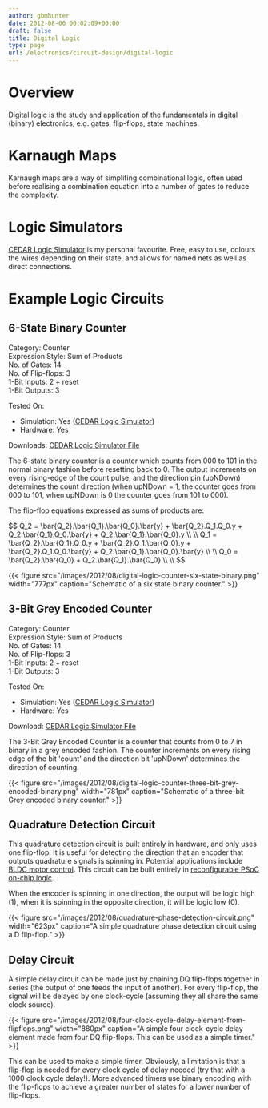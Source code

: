 ```yaml
---
author: gbmhunter
date: 2012-08-06 00:02:09+00:00
draft: false
title: Digital Logic
type: page
url: /electronics/circuit-design/digital-logic
---
```


# Overview

Digital logic is the study and application of the fundamentals in digital (binary) electronics, e.g. gates, flip-flops, state machines.

# Karnaugh Maps

Karnaugh maps are a way of simplifing combinational logic, often used before realising a combination equation into a number of gates to reduce the complexity.

# Logic Simulators

[CEDAR Logic Simulator](http://sourceforge.net/projects/cedarlogic/) is my personal favourite. Free, easy to use, colours the wires depending on their state, and allows for named nets as well as direct connections.

# Example Logic Circuits

## 6-State Binary Counter

Category: Counter  
Expression Style: Sum of Products  
No. of Gates: 14  
No. of Flip-flops:  3  
1-Bit Inputs: 2 + reset  
1-Bit Outputs: 3  

Tested On:
* Simulation: Yes ([CEDAR Logic Simulator](http://sourceforge.net/projects/cedarlogic/))
* Hardware: Yes

Downloads: [CEDAR Logic Simulator File](https://docs.google.com/open?id=0B9GgsT_bUc27SW5sTGZDSlhWQkU)

The 6-state binary counter is a counter which counts from 000 to 101 in the normal binary fashion before resetting back to 0. The output increments on every rising-edge of the count pulse, and the direction pin (upNDown) determines the count direction (when upNDown = 1, the counter goes from 000 to 101, when upNDown is 0 the counter goes from 101 to 000).

The flip-flop equations expressed as sums of products are:

<div>$$  
Q_2 = \bar{Q_2}.\bar{Q_1}.\bar{Q_0}.\bar{y} + \bar{Q_2}.Q_1.Q_0.y + Q_2.\bar{Q_1}.Q_0.\bar{y} + Q_2.\bar{Q_1}.\bar{Q_0}.y \\ \\  
 Q_1 = \bar{Q_2}.\bar{Q_1}.Q_0.y + \bar{Q_2}.Q_1.\bar{Q_0}.y + \bar{Q_2}.Q_1.Q_0.\bar{y} + Q_2.\bar{Q_1}.\bar{Q_0}.\bar{y} \\ \\  
 Q_0 = \bar{Q_2}.\bar{Q_0} + Q_2.\bar{Q_1}.\bar{Q_0} \\ \\  
$$</div>

{{< figure src="/images/2012/08/digital-logic-counter-six-state-binary.png" width="777px" caption="Schematic of a six state binary counter."  >}}

## 3-Bit Grey Encoded Counter

Category: Counter  
 Expression Style: Sum of Products  
 No. of Gates: 14  
 No. of Flip-flops: 3  
 1-Bit Inputs: 2 + reset  
 1-Bit Outputs: 3  

 Tested On:
* Simulation: Yes ([CEDAR Logic Simulator](http://sourceforge.net/projects/cedarlogic/))
* Hardware: Yes

Download: [CEDAR Logic Simulator File](https://docs.google.com/open?id=0B9GgsT_bUc27REVITzhmQk9DMk0)

The 3-Bit Grey Encoded Counter is a counter that counts from 0 to 7 in binary in a grey encoded fashion. The counter increments on every rising edge of the bit 'count' and the direction bit 'upNDown' determines the direction of counting.

{{< figure src="/images/2012/08/digital-logic-counter-three-bit-grey-encoded-binary.png" width="781px" caption="Schematic of a three-bit Grey encoded binary counter."  >}}

## Quadrature Detection Circuit

This quadrature detection circuit is built entirely in hardware, and only uses one flip-flop. It is useful for detecting the direction that an encoder that outputs quadrature signals is spinning in. Potential applications include [BLDC motor control](/electronics/circuit-design/bldc-motor-control). This circuit can be built entirely in [reconfigurable PSoC on-chip logic](/programming/microcontrollers/psoc).

When the encoder is spinning in one direction, the output will be logic high (1), when it is spinning in the opposite direction, it will be logic low (0).

{{< figure src="/images/2012/08/quadrature-phase-detection-circuit.png" width="623px" caption="A simple quadrature phase detection circuit using a D flip-flop."  >}}

## Delay Circuit

A simple delay circuit can be made just by chaining DQ flip-flops together in series (the output of one feeds the input of another). For every flip-flop, the signal will be delayed by one clock-cycle (assuming they all share the same clock source).

{{< figure src="/images/2012/08/four-clock-cycle-delay-element-from-flipflops.png" width="880px" caption="A simple four clock-cycle delay element made from four DQ flip-flops. This can be used as a simple timer."  >}}

This can be used to make a simple timer. Obviously, a limitation is that a flip-flop is needed for every clock cycle of delay needed (try that with a 1000 clock cycle delay!). More advanced timers use binary encoding with the flip-flops to achieve a greater number of states for a lower number of flip-flops.
